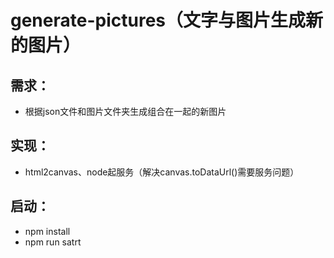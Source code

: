 # generate-pictures（文字与图片生成新的图片）

## 需求： 
- 根据json文件和图片文件夹生成组合在一起的新图片
## 实现：
- html2canvas、node起服务（解决canvas.toDataUrl()需要服务问题）
## 启动：
- npm install
- npm run satrt
